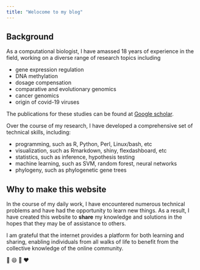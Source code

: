 ```yaml
---
title: "Welocome to my blog"
---
```


## Background

As a computational biologist, I have amassed 18 years of experience
in the field, working on a diverse range of research topics including

- gene expression regulation
- DNA methylation
- dosage compensation
- comparative and evolutionary genomics
- cancer genomics
- origin of covid-19 viruses

The publications for these studies can be found at
[Google scholar](https://tinyurl.com/3j98f5m8).

Over the course of my research, I have developed a comprehensive
set of technical skills, including:

- programming, such as R, Python, Perl, Linux/bash, etc
- visualization, such as Rmarkdown, shiny, flexdashboard, etc
- statistics, such as inference, hypothesis testing
- machine learning, such as SVM, random forest, neural networks
- phylogeny, such as phylogenetic gene trees

## Why to make this website

In the course of my daily work, I have encountered numerous
technical problems and have had the opportunity to learn new things.
As a result, I have created this website to **share** my knowledge
and solutions in the hopes that they may be of assistance to others.

I am grateful that the internet provides a platform for both learning
and sharing, enabling individuals from all walks of life to benefit
from the collective knowledge of the online community.


:muscle: :smile: :pray: :heart:
